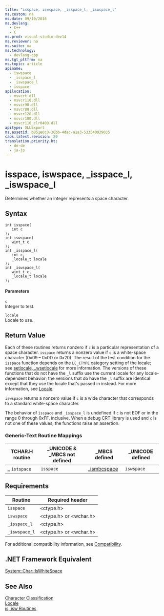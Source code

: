 ```yaml
---
title: "isspace, iswspace, _isspace_l, _iswspace_l"
ms.custom: na
ms.date: 09/19/2016
ms.devlang: 
  - C++
  - C
ms.prod: visual-studio-dev14
ms.reviewer: na
ms.suite: na
ms.technology: 
  - devlang-cpp
ms.tgt_pltfrm: na
ms.topic: article
apiname: 
  - iswspace
  - _isspace_l
  - _iswspace_l
  - isspace
apilocation: 
  - msvcrt.dll
  - msvcr110.dll
  - msvcr90.dll
  - msvcr80.dll
  - msvcr120.dll
  - msvcr100.dll
  - msvcr110_clr0400.dll
apitype: DLLExport
ms.assetid: b851e0c0-36bb-4dac-a1a3-533540939035
caps.latest.revision: 20
translation.priority.ht: 
  - de-de
  - ja-jp
---
```

# isspace, iswspace, _isspace_l, _iswspace_l
Determines whether an integer represents a space character.  
  
## Syntax  
  
```  
int isspace(  
   int c   
);  
int iswspace(  
   wint_t c   
);  
int _isspace_l(  
   int c,  
   _locale_t locale  
);  
int _iswspace_l(  
   wint_t c,  
   _locale_t locale  
);  
```  
  
#### Parameters  
 `c`  
 Integer to test.  
  
 `locale`  
 Locale to use.  
  
## Return Value  
 Each of these routines returns nonzero if `c` is a particular representation of a space character. `isspace` returns a nonzero value if `c` is a white-space character (0x09 – 0x0D or 0x20). The result of the test condition for the `isspace` function depends on the `LC_CTYPE` category setting of the locale; see [setlocale, _wsetlocale](../vs140/setlocale--_wsetlocale.md) for more information. The versions of these functions that do not have the `_l` suffix use the current locale for any locale-dependent behavior; the versions that do have the `_l` suffix are identical except that they use the locale that's passed in instead. For more information, see [Locale](../vs140/Locale.md).  
  
 `iswspace` returns a nonzero value if `c` is a wide character that corresponds to a standard white-space character.  
  
 The behavior of `isspace` and `_isspace_l` is undefined if `c` is not EOF or in the range 0 through 0xFF, inclusive. When a debug CRT library is used and `c` is not one of these values, the functions raise an assertion.  
  
### Generic-Text Routine Mappings  
  
|TCHAR.H routine|_UNICODE & _MBCS not defined|_MBCS defined|_UNICODE defined|  
|---------------------|------------------------------------|--------------------|-----------------------|  
|**_** `istspace`|`isspace`|[_ismbcspace](../vs140/_ismbcgraph--_ismbcgraph_l--_ismbcprint--_ismbcprint_l--_ismbcpunct--_ismbcpunct_l--_ismbcblank--_ismbcblank_l--_ismbcspace--_ismbcspace_l.md)|`iswspace`|  
  
## Requirements  
  
|Routine|Required header|  
|-------------|---------------------|  
|`isspace`|<ctype.h>|  
|`iswspace`|<ctype.h> or <wchar.h>|  
|`_isspace_l`|<ctype.h>|  
|`_iswspace_l`|<ctype.h> or <wchar.h>|  
  
 For additional compatibility information, see [Compatibility](../vs140/Compatibility.md).  
  
## .NET Framework Equivalent  
 [System::Char::IsWhiteSpace](https://msdn.microsoft.com/en-us/library/system.char.iswhitespace.aspx)  
  
## See Also  
 [Character Classification](../vs140/Character-Classification.md)   
 [Locale](../vs140/Locale.md)   
 [is, isw Routines](../vs140/is--isw-Routines.md)